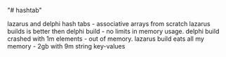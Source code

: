 "# hashtab"

lazarus and delphi hash tabs - associative arrays from scratch
lazarus builds is better then delphi build - no limits in memory usage.
delphi build crashed with 1m elements - out of memory.
lazarus build eats all my memory - 2gb with 9m string key-values
